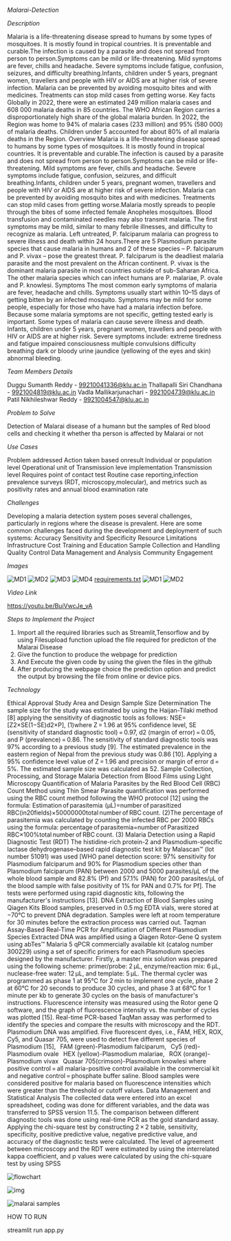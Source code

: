*Malarai-Detection*


*Description*

Malaria is a life-threatening disease spread to humans by some types of mosquitoes. It is mostly found in tropical countries. It is preventable and curable.The infection is caused by a parasite and does not spread from person to person.Symptoms can be mild or life-threatening. Mild symptoms are fever, chills and headache. Severe symptoms include fatigue, confusion, seizures, and difficulty breathing.Infants, children under 5 years, pregnant women, travellers and people with HIV or AIDS are at higher risk of severe infection. Malaria can be prevented by avoiding mosquito bites and with medicines. Treatments can stop mild cases from getting worse.
Key facts
Globally in 2022, there were an estimated 249 million malaria cases and 608 000 malaria deaths in 85 countries.
The WHO African Region carries a disproportionately high share of the global malaria burden.
In 2022, the Region was home to 94% of malaria cases (233 million) and 95% (580 000) of malaria deaths.
Children under 5 accounted for about 80% of all malaria deaths in the Region.
Overview
Malaria is a life-threatening disease spread to humans by some types of mosquitoes. It is mostly found in tropical countries. It is preventable and curable.The infection is caused by a parasite and does not spread from person to person.Symptoms can be mild or life-threatening. Mild symptoms are fever, chills and headache. Severe symptoms include fatigue, confusion, seizures, and difficult breathing.Infants, children under 5 years, pregnant women, travellers and people with HIV or AIDS are at higher risk of severe infection. Malaria can be prevented by avoiding mosquito bites and with medicines. Treatments can stop mild cases from getting worse.Malaria mostly spreads to people through the bites of some infected female Anopheles mosquitoes. Blood transfusion and contaminated needles may also transmit malaria. The first symptoms may be mild, similar to many febrile illnesses, and difficulty to recognize as malaria. Left untreated, P. falciparum malaria can progress to severe illness and death within 24 hours.There are 5 Plasmodium parasite species that cause malaria in humans and 2 of these species – P. falciparum and P. vivax – pose the greatest threat. P. falciparum is the deadliest malaria parasite and the most prevalent on the African continent. P. vivax is the dominant malaria parasite in most countries outside of sub-Saharan Africa. The other malaria species which can infect humans are P. malariae, P. ovale and P. knowlesi.
Symptoms
The most common early symptoms of malaria are fever, headache and chills.
Symptoms usually start within 10–15 days of getting bitten by an infected mosquito.
Symptoms may be mild for some people, especially for those who have had a malaria infection before. Because some malaria symptoms are not specific, getting tested early is important. 
Some types of malaria can cause severe illness and death. Infants, children under 5 years, pregnant women, travellers and people with HIV or AIDS are at higher risk. Severe symptoms include:
extreme tiredness and fatigue 
impaired consciousness
multiple convulsions
difficulty breathing
dark or bloody urine
jaundice (yellowing of the eyes and skin) 
abnormal bleeding.


*Team Members Details*

Duggu Sumanth Reddy - 99210041336@klu.ac.in
Thallapalli Siri Chandhana - 9921004819@klu.ac.in
Vadla Mallikarjunachari - 9921004739@klu.ac.in
Patil Nikhileshwar Reddy - 9921004547@klu.ac.in

*Problem to Solve*

Detection of Malarai disease of a humann but the samples of Red blood cells and checking it whether tha person is affected by Malarai or not

*Use Cases*

Problem addressed
Action taken based onresult
Individual or population level
Operational unit of Transmission leve implementation
Transmission level
Requires point of contact test
Routine case reporting,infection prevalence
surveys (RDT, microscopy,molecular), and metrics such as positivity rates and annual blood examination rate

*Challenges*

Developing a malaria detection system poses several challenges, particularly in regions where the disease is prevalent. Here are some common challenges faced during the development and deployment of such systems:
Accuracy
Sensitivity and Specificity
Resource Limitations
Infrastructure
Cost
Training and Education
Sample Collection and Handling
Quality Control
Data Management and Analysis
Community Engagement


*Images* 

![MD1](https://github.com/siri-goud899/Malarai-Detection/assets/149554757/8ead576d-8a91-4b41-8929-66b31328ca61)
![MD2](https://github.com/siri-goud899/Malarai-Detection/assets/149554757/ae67036f-fa47-4e7c-bd5d-a70ce00a413b)
![MD3](https://github.com/siri-goud899/Malarai-Detection/assets/149554757/84358256-9909-4c49-8e3c-81d3e9e4c574)
![MD4](https://github.com/siri-goud899/Malarai-Detection/assets/149554757/a80710bd-ffcc-4e39-96ef-3fddeafc5a44)
[requirements.txt](https://github.com/siri-goud899/Malarai-Detection/files/14622954/requirements.txt)
![MD1](https://github.com/siri-goud899/Malarai-Detection/assets/149554757/0c4b2b62-ee2b-430c-85d2-56b3fba58a65)
![MD2](https://github.com/siri-goud899/Malarai-Detection/assets/149554757/a8e8b814-5b71-401e-a606-aaf33a43e31f)

*Video Link*

https://youtu.be/BuiVwcJe_vA

*Steps to Implement the Project*

1) Import all the required libraries such as Streamlit,Tensorflow and by using Filesupload function upload the file required for predicton of the Malarai Disease
2) Give the function to produce the webpage for prediction
3) And Execute the given code by using the given the files in  the github
4) After producing the webpage choice the prediction option and predict the output by browsing the file from online or device pics.


*Technology*

Ethical Approval
Study Area and Design
Sample Size Determination
The sample size for the study was estimated by using the Haijan-Tilaki method [8] applying the sensitivity of diagnostic tools as follows:
NSE=[Z2×SE(1−SE)d2×P],
(1)where Z = 1.96 at 95% confidence level, SE (sensitivity of standard diagnostic tool) = 0.97, d2 (margin of error) = 0.05, and P (prevalence) = 0.86. The sensitivity of standard diagnostic tools was 97% according to a previous study [9]. The estimated prevalence in the eastern region of Nepal from the previous study was 0.86 [10]. Applying a 95% confidence level value of Z = 1.96 and precision or margin of error d = 5%. The estimated sample size was calculated as 52.
Sample Collection, Processing, and Storage
Malaria Detection from Blood Films using Light Microscopy
Quantification of Malaria Parasites by the Red Blood Cell (RBC)
Count Method using Thin Smear
Parasite quantification was performed using the RBC count method following the WHO protocol [12] using the formula:
Estimation of parasitemia  (μL)=number of parasitized RBC(in20fields)×50000000total number of RBC count.
(2)The percentage of parasitemia was calculated by counting the infected RBC per 2000 RBCs using the formula:
percentage of parasitemia=number of Parasitized RBC×100%total number of RBC count.
(3)
Malaria Detection using a Rapid Diagnostic Test (RDT)
The histidine-rich protein-2 and Plasmodium-specific lactase dehydrogenase–based rapid diagnostic test kit by Malascan™ (lot number 51091) was used [WHO panel detection score: 97% sensitivity for Plasmodium falciparum and 90% for Plasmodium species other than Plasmodium falciparum (PAN) between 2000 and 5000 parasites/μL of the whole blood sample and 82.8% (Pf) and 57.1% (PAN) for 200 parasites/μL of the blood sample with false positivity of 1% for PAN and 0.7% for Pf]. The tests were performed using rapid diagnostic kits, following the manufacturer's instructions [13].
DNA Extraction of Blood Samples using Qiagen Kits
Blood samples, preserved in 0.5 mg EDTA vials, were stored at −70°C to prevent DNA degradation. Samples were left at room temperature for 30 minutes before the extraction process was carried out. 
Taqman Assay-Based Real-Time PCR for Amplification of Different Plasmodium Species Extracted DNA was amplified using a Qiagen Rotor-Gene Q system using abTes™ Malaria 5 qPCR commercially available kit (catalog number 300229) using a set of specific primers for each Plasmodium species designed by the manufacturer. Firstly, a master mix solution was prepared using the following scheme: primer/probe: 2 μL, enzyme/reaction mix: 6 μL, nuclease-free water: 12 μL, and template: 5 μL. The thermal cycler was programmed as phase 1 at 95°C for 2 min to implement one cycle, phase 2 at 60°C for 20 seconds to produce 30 cycles, and phase 3 at 68°C for 1 minute per kb to generate 30 cycles on the basis of manufacturer's instructions. Fluorescence intensity was measured using the Rotor gene Q software, and the graph of fluorescence intensity vs. the number of cycles was plotted [15].
Real-time PCR-based TaqMan assay was performed to identify the species and compare the results with microscopy and the RDT. Plasmodium DNA was amplified. Five fluorescent dyes, i.e., FAM, HEX, ROX, Cy5, and Quasar 705, were used to detect five different species of Plasmodium [15],
  FAM (green)-Plasmodium falciparum,
  Cy5 (red)-Plasmodium ovale
  HEX (yellow)-Plasmodium malariae,
  ROX (orange)-Plasmodium vivax
  Quasar 705(crimson)-Plasmodium knowlesi
where positive control = all malaria-positive control available in the commercial kit and negative control = phosphate buffer saline.
Blood samples were considered positive for malaria based on fluorescence intensities which were greater than the threshold or cutoff values.
Data Management and Statistical Analysis
The collected data were entered into an excel spreadsheet, coding was done for different variables, and the data was transferred to SPSS version 11.5. The comparison between different diagnostic tools was done using real-time PCR as the gold standard assay. Applying the chi-square test by constructing 2 × 2 table, sensitivity, specificity, positive predictive value, negative predictive value, and accuracy of the diagnostic tests were calculated. The level of agreement between microscopy and the RDT were estimated by using the interrelated kappa coefficient, and p values were calculated by using the chi-square test by using SPSS 


![flowchart](https://github.com/siri-goud899/Malarai-Detection/assets/149554757/5f1c9f3a-8200-4b1d-a6c7-2bd0603f51f4)

![img](https://github.com/siri-goud899/Malarai-Detection/assets/149554757/73a4ba17-ea4c-4263-bf0e-d9f4c3e9f0e1)

![malarai samples](https://github.com/siri-goud899/Malarai-Detection/assets/149554757/cf8f5a36-11ca-4e9b-8eae-ae0d89e80c67)


HOW TO RUN

streamlit run app.py





